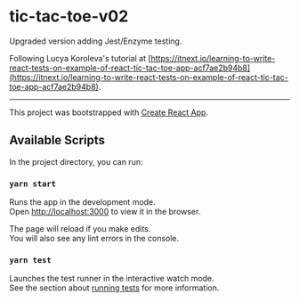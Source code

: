 # tic-tac-toe-v02

Upgraded version adding Jest/Enzyme testing.

Following Lucya Koroleva's tutorial at [https://itnext.io/learning-to-write-react-tests-on-example-of-react-tic-tac-toe-app-acf7ae2b94b8](https://itnext.io/learning-to-write-react-tests-on-example-of-react-tic-tac-toe-app-acf7ae2b94b8).

---

This project was bootstrapped with [Create React App](https://github.com/facebook/create-react-app).

## Available Scripts

In the project directory, you can run:

### `yarn start`

Runs the app in the development mode.<br />
Open [http://localhost:3000](http://localhost:3000) to view it in the browser.

The page will reload if you make edits.<br />
You will also see any lint errors in the console.

### `yarn test`

Launches the test runner in the interactive watch mode.<br />
See the section about [running tests](https://facebook.github.io/create-react-app/docs/running-tests) for more information.
